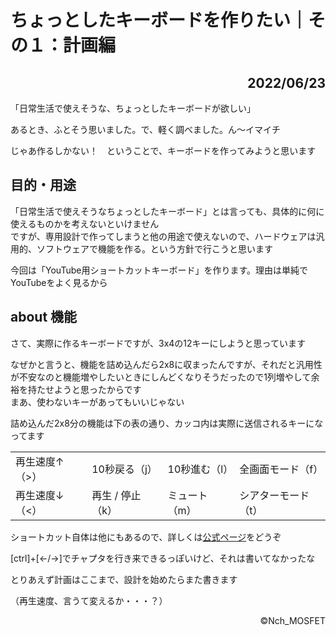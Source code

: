 # ちょっとしたキーボードを作りたい｜その１：計画編

<h2><div align="right">2022/06/23</div></h2>

<!-- 記事ここから -->

「日常生活で使えそうな、ちょっとしたキーボードが欲しい」

あるとき、ふとそう思いました。で、軽く調べました。ん〜イマイチ

じゃあ作るしかない！　ということで、キーボードを作ってみようと思います

## 目的・用途

「日常生活で使えそうなちょっとしたキーボード」とは言っても、具体的に何に使えるものかを考えないといけません  
ですが、専用設計で作ってしまうと他の用途で使えないので、ハードウェアは汎用的、ソフトウェアで機能を作る。という方針で行こうと思います

今回は「YouTube用ショートカットキーボード」を作ります。理由は単純でYouTubeをよく見るから

## about 機能

さて、実際に作るキーボードですが、3x4の12キーにしようと思っています

なぜかと言うと、機能を詰め込んだら2x8に収まったんですが、それだと汎用性が不安なのと機能増やしたいときにしんどくなりそうだったので1列増やして余裕を持たせようと思ったからです  
まあ、使わないキーがあってもいいじゃない

詰め込んだ2x8分の機能は下の表の通り、カッコ内は実際に送信されるキーになってます

<table>
  <tr>
    <td>再生速度↑（>）</td> <td>10秒戻る（j）</td> <td>10秒進む（l）</td> <td>全画面モード（f）</td>
  </tr>
  <tr>
    <td>再生速度↓（<）</td> <td>再生 / 停止（k）</td> <td>ミュート（m）</td> <td>シアターモード（t）</td>
  </tr>
</table>

ショートカット自体は他にもあるので、詳しくは[公式ページ](https://support.google.com/youtube/answer/7631406?hl=ja)をどうぞ

[ctrl]+[←/→]でチャプタを行き来できるっぽいけど、それは書いてなかったな

とりあえず計画はここまで、設計を始めたらまた書きます

（再生速度、言うて変えるか・・・？）

<!-- 記事ここまで -->

<footer><div align="right">©Nch_MOSFET</div></footer>
